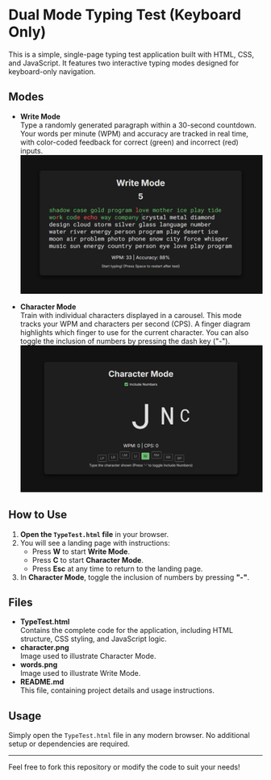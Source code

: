 # Dual Mode Typing Test (Keyboard Only)

This is a simple, single-page typing test application built with HTML, CSS, and JavaScript. It features two interactive typing modes designed for keyboard-only navigation.

## Modes

- **Write Mode**  
  Type a randomly generated paragraph within a 30-second countdown. Your words per minute (WPM) and accuracy are tracked in real time, with color-coded feedback for correct (green) and incorrect (red) inputs.  
  ![Write Mode](words.png)

- **Character Mode**  
  Train with individual characters displayed in a carousel. This mode tracks your WPM and characters per second (CPS). A finger diagram highlights which finger to use for the current character. You can also toggle the inclusion of numbers by pressing the dash key ("-").  
  ![Character Mode](character.png)

## How to Use

1. **Open the `TypeTest.html` file** in your browser.
2. You will see a landing page with instructions:
   - Press **W** to start **Write Mode**.
   - Press **C** to start **Character Mode**.
   - Press **Esc** at any time to return to the landing page.
3. In **Character Mode**, toggle the inclusion of numbers by pressing **"-"**.

## Files

- **TypeTest.html**  
  Contains the complete code for the application, including HTML structure, CSS styling, and JavaScript logic.
- **character.png**  
  Image used to illustrate Character Mode.
- **words.png**  
  Image used to illustrate Write Mode.
- **README.md**  
  This file, containing project details and usage instructions.

## Usage

Simply open the `TypeTest.html` file in any modern browser. No additional setup or dependencies are required.

---

Feel free to fork this repository or modify the code to suit your needs!

